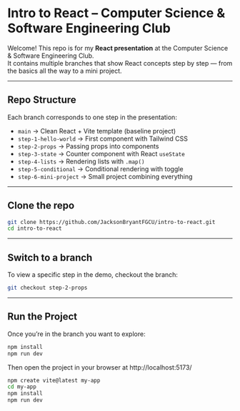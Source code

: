 # Intro to React – Computer Science & Software Engineering Club 

Welcome! This repo is for my **React presentation** at the Computer Science & Software Engineering Club.  
It contains multiple branches that show React concepts step by step — from the basics all the way to a mini project.  

---

## Repo Structure
Each branch corresponds to one step in the presentation:

- `main` → Clean React + Vite template (baseline project)  
- `step-1-hello-world` → First component with Tailwind CSS  
- `step-2-props` → Passing props into components  
- `step-3-state` → Counter component with React `useState`  
- `step-4-lists` → Rendering lists with `.map()`  
- `step-5-conditional` → Conditional rendering with toggle  
- `step-6-mini-project` → Small project combining everything  

---

## Clone the repo

```bash
git clone https://github.com/JacksonBryantFGCU/intro-to-react.git
cd intro-to-react
```
---

## Switch to a branch

To view a specific step in the demo, checkout the branch:

```bash
git checkout step-2-props
```
---

## Run the Project

Once you’re in the branch you want to explore:

```bash
npm install
npm run dev
```

Then open the project in your browser at http://localhost:5173/

```bash
npm create vite@latest my-app
cd my-app
npm install
npm run dev
```

